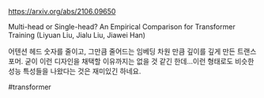 https://arxiv.org/abs/2106.09650

Multi-head or Single-head? An Empirical Comparison for Transformer Training (Liyuan Liu, Jialu Liu, Jiawei Han)

어텐션 헤드 숫자를 줄이고, 그만큼 줄어드는 임베딩 차원 만큼 깊이를 깊게 만든 트랜스포머. 굳이 이런 디자인을 채택할 이유까지는 없을 것 같긴 한데...이런 형태로도 비슷한 성능 특성들을 나왔다는 것은 재미있긴 하네요.

#transformer